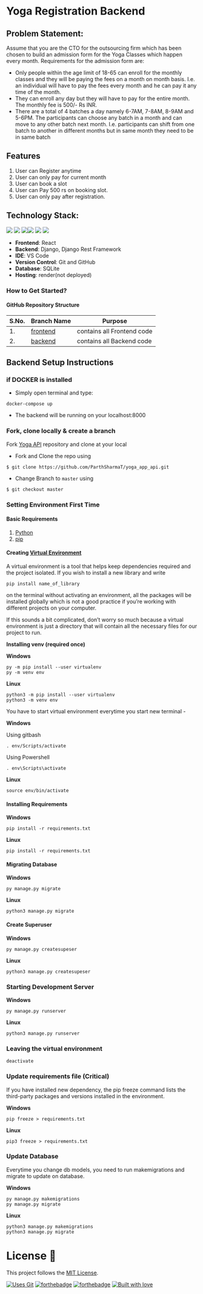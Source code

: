 # Yoga Registration Backend

## Problem Statement:

Assume that you are the CTO for the outsourcing firm which has been chosen to build an
admission form for the Yoga Classes which happen every month.
Requirements for the admission form are:

- Only people within the age limit of 18-65 can enroll for the monthly classes and they will be paying the fees on a month on month basis. I.e. an individual will have to pay the fees every month and he can pay it any time of the month.
- They can enroll any day but they will have to pay for the entire month. The monthly fee is
  500/- Rs INR.
- There are a total of 4 batches a day namely 6-7AM, 7-8AM, 8-9AM and 5-6PM. The participants can choose any batch in a month and can move to any other batch next
  month. I.e. participants can shift from one batch to another in different months but in same month they need to be in same batch

## Features

1. User can Register anytime
2. User can only pay for current month
3. User can book a slot
4. User can Pay 500 rs on booking slot.
5. User can only pay after registration.

## Technology Stack:

<img src="https://img.shields.io/badge/python%20-%2314354C.svg?&style=for-the-badge&logo=python&logoColor=white"/> <img src="https://img.shields.io/badge/django%20-%23092E20.svg?&style=for-the-badge&logo=django&logoColor=white"/> <img src="https://img.shields.io/badge/markdown-%23000000.svg?&style=for-the-badge&logo=markdown&logoColor=white"/><img src="https://img.shields.io/badge/github%20-%23121011.svg?&style=for-the-badge&logo=github&logoColor=white"/> <img src="https://img.shields.io/badge/sqlite-%2307405e.svg?style=for-the-badge&logo=sqlite&logoColor=white"/>
<img src="https://img.shields.io/badge/DJANGO-REST-ff1709?style=for-the-badge&logo=django&logoColor=white&color=ff1709&labelColor=gray">

- **Frontend**: React
- **Backend**: Django, Django Rest Framework
- **IDE**: VS Code
- **Version Control**: Git and GitHub
- **Database**: SQLite
- **Hosting**: render(not deployed)

### How to Get Started?

#### GitHub Repository Structure

| S.No. | Branch Name                                                         | Purpose                    |
| ----- | ------------------------------------------------------------------- | -------------------------- |
| 1.    | [frontend](https://github.com/ParthSharmaT/yoga_app_api)            | contains all Frontend code |
| 2.    | [backend](https://github.com/ParthSharmaT/yoga_app_api/tree/master) | contains all Backend code  |

## Backend Setup Instructions

### if DOCKER is installed

- Simply open terminal and type:

```
docker-compose up
```

- The backend will be running on your localhost:8000

### Fork, clone locally & create a branch

Fork [Yoga API](https://github.com/ParthSharmaT/yoga_app_api) repository and clone at your local

- Fork and Clone the repo using

```
$ git clone https://github.com/ParthSharmaT/yoga_app_api.git
```

- Change Branch to `master` using

```
$ git checkout master
```

### Setting Environment First Time

#### Basic Requirements

1. [Python](https://www.python.org/downloads/)
1. [pip](https://pip.pypa.io/en/stable/installation/)

#### Creating [Virtual Environment](https://docs.python.org/3/library/venv.html)

A virtual environment is a tool that helps keep dependencies required and the project isolated. If you wish to install a new library and write

```
pip install name_of_library
```

on the terminal without activating an environment, all the packages will be installed globally which is not a good practice if you’re working with different projects on your computer.

If this sounds a bit complicated, don’t worry so much because a virtual environment is just a directory that will contain all the necessary files for our project to run.

**Installing venv (required once)**

**Windows**

```
py -m pip install --user virtualenv
py -m venv env
```

**Linux**

```
python3 -m pip install --user virtualenv
python3 -m venv env
```

You have to start virtual environment everytime you start new terminal -

**Windows**

Using gitbash

```
. env/Scripts/activate
```

Using Powershell

```
. env\Scripts\activate
```

**Linux**

```
source env/bin/activate
```

#### Installing Requirements

**Windows**

```
pip install -r requirements.txt
```

**Linux**

```
pip install -r requirements.txt
```

#### Migrating Database

**Windows**

```
py manage.py migrate
```

**Linux**

```
python3 manage.py migrate
```

#### Create Superuser

**Windows**

```
py manage.py createsupeser
```

**Linux**

```
python3 manage.py createsupeser
```

### Starting Development Server

**Windows**

```
py manage.py runserver
```

**Linux**

```
python3 manage.py runserver
```

### Leaving the virtual environment

```
deactivate
```

### Update requirements file (Critical)

If you have installed new dependency, the pip freeze command lists the third-party packages and versions installed in the environment.

**Windows**

```
pip freeze > requirements.txt
```

**Linux**

```
pip3 freeze > requirements.txt
```

### Update Database

Everytime you change db models, you need to run makemigrations and migrate to update on database.

**Windows**

```
py manage.py makemigrations
py manage.py migrate
```

**Linux**

```
python3 manage.py makemigrations
python3 manage.py migrate
```

# License :memo:

This project follows the [MIT License](https://choosealicense.com/licenses/mit/).

[![Uses Git](https://forthebadge.com/images/badges/uses-git.svg)](https://github.com/ParthSharmaT/yoga_app_api)
[![forthebadge](https://forthebadge.com/images/badges/made-with-javascript.svg)](https://github.com/ParthSharmaT/yoga_app_api)
[![forthebadge](https://forthebadge.com/images/badges/made-with-python.svg)](https://github.com/ParthSharmaT/yoga_app_api)
[![Built with love](https://forthebadge.com/images/badges/built-with-love.svg)](https://github.com/ParthSharmaT/yoga_app_api)
